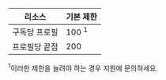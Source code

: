리소스| 기본 제한
---|---
구독당 프로필 | 100 <sup>1</sup>
프로필당 끝점| 200

<sup>1</sup>이러한 제한을 늘려야 하는 경우 지원에 문의하세요.

<!---HONumber=Nov15_HO1-->